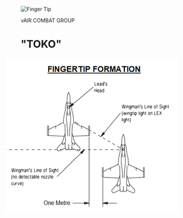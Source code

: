 <figure>
<p><img alt="Finger Tip" src="../img/Fingertip_Hornet.png" width="400">
  </p>
<figcaption>vAIR COMBAT GROUP <h1>"TOKO"</h1></figcaption>
</figure>

![Finger Tip](../resources/img/Fingertip_Hornet.png)